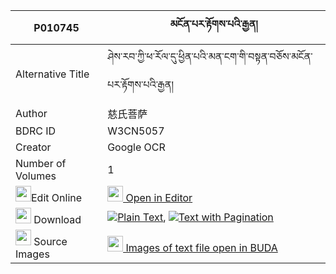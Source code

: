 |P010745|མངོན་པར་རྟོགས་པའི་རྒྱན། 
| --- | --- 
|Alternative Title |ཤེས་རབ་ཀྱི་ཕ་རོལ་དུ་ཕྱིན་པའི་མན་ངག་གི་བསྟན་བཅོས་མངོན་པར་རྟོགས་པའི་རྒྱན།
|Author| 慈氏菩萨
|BDRC ID | W3CN5057
|Creator | Google OCR
|Number of Volumes| 1
|<img width="25" src="https://img.icons8.com/color/25/000000/edit-property.png">Edit Online| [<img width="25" src="https://avatars.githubusercontent.com/u/45091458?s=200&v=4"> Open in Editor](http://editor.openpecha.org/P010745)
|<img width="25" src="https://img.icons8.com/fluent/48/000000/download-2.png"/>  Download | [![](https://img.icons8.com/color/20/000000/txt.png)Plain Text](https://github.com/Openpecha/P010745/releases/download/v1/ngonpar_tokpa_i_gyen_plain_P010745.zip), [![](https://img.icons8.com/color/20/000000/txt.png)Text with Pagination](https://github.com/Openpecha/P010745/releases/download/v1/ngonpar_tokpa_i_gyen_pages_P010745.zip)
|<img width="25" src="https://img.icons8.com/plasticine/100/000000/pictures-folder.png"/>  Source Images | [<img width="25" src="https://library.bdrc.io/icons/BUDA-small.svg"> Images of text file open in BUDA](https://library.bdrc.io/show/bdr:W3CN5057)